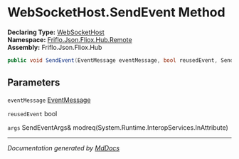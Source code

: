 ﻿<!--  
  <auto-generated>   
    The contents of this file were generated by a tool.  
    Changes to this file may be list if the file is regenerated  
  </auto-generated>   
-->

# WebSocketHost.SendEvent Method

**Declaring Type:** [WebSocketHost](../index.md)  
**Namespace:** [Friflo.Json.Fliox.Hub.Remote](../../index.md)  
**Assembly:** Friflo.Json.Fliox.Hub

```csharp
public void SendEvent(EventMessage eventMessage, bool reusedEvent, SendEventArgs& modreq(System.Runtime.InteropServices.InAttribute) args);
```

## Parameters

`eventMessage`  [EventMessage](../../../Protocol/EventMessage/index.md)

`reusedEvent`  bool

`args`  SendEventArgs& modreq(System.Runtime.InteropServices.InAttribute)

___

*Documentation generated by [MdDocs](https://github.com/ap0llo/mddocs)*
